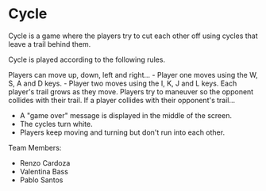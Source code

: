 # Cycle
Cycle is a game where the players try to cut each other off using cycles that leave a trail behind them.

Cycle is played according to the following rules.

Players can move up, down, left and right...
    - Player one moves using the W, S, A and D keys.
    - Player two moves using the I, K, J and L keys.
Each player's trail grows as they move.
Players try to maneuver so the opponent collides with their trail.
If a player collides with their opponent's trail...
   - A "game over" message is displayed in the middle of the screen.
   - The cycles turn white.
   - Players keep moving and turning but don't run into each other.

Team Members: 
-   Renzo Cardoza
-   Valentina Bass
-   Pablo Santos
